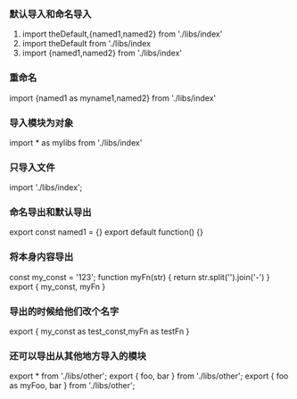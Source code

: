 ### 默认导入和命名导入 
1. import theDefault,{named1,named2} from './libs/index'
2. import theDefault from './libs/index
3. import {named1,named2} from './libs/index'

### 重命名
import {named1 as myname1,named2} from './libs/index'
### 导入模块为对象
import * as mylibs from './libs/index'

### 只导入文件
import './libs/index';

### 命名导出和默认导出
export const named1 = {}
export default function() {}

### 将本身内容导出
const my_const = '123';
function myFn(str) {
    return str.split('').join('-')
}
export { my_const, myFn }

### 导出的时候给他们改个名字
export { my_const as test_const,myFn as testFn }

### 还可以导出从其他地方导入的模块
export * from './libs/other';
export { foo, bar } from './libs/other';
export { foo as myFoo, bar } from './libs/other';
